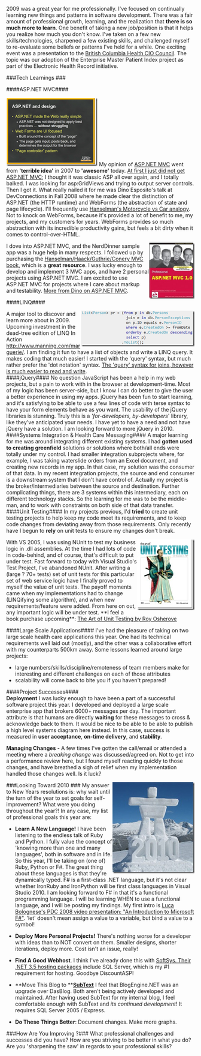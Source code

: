 <!--{Title:"Personal Year in Review 2009", PublishedOn:"2010-01-08T09:52:12", Intro:"2009 was a great year for me professionally. I've focused on continually learning new things and pat"} -->

2009 was a great year for me professionally. I've focused on continually learning new things and patterns in software development. There was a fair amount of professional growth, learning, and the realization that **there is so much more to learn**. 
One benefit of taking a new job/position is that it helps you realize how much you don't know. I've taken on a few new skills/technologies, sharpened a few existing skills, and challenged myself to re-evaluate some beliefs or patterns I've held for a while. One exciting event was a presentation to the <a href="http://healthnet.hnet.bc.ca/hciocouncil.html " target="_blank">British Columbia Health CIO Council</a>. The topic was our adoption of the Enterprise Master Patient Index project as part of the Electronic Health Record initiative. 

###Tech Learnings ###
 
####ASP.NET MVC####

<img   src="img/dino.png" width="244" height="183" /> My opinion of <a href="http://www.asp.net/mvc/whatisaspmvc/" target="_blank">ASP.NET MVC</a> went from **'terrible idea'** in 2007 to **'awesome'** today. <a href="http://stackoverflow.com/questions/390693/does-anyone-beside-me-just-not-get-asp-net-mvc" target="_blank">At first I just did not get ASP.NET MVC</a>; I thought it was classic ASP all over again, and I totally balked. I was looking for asp:GridViews and trying to output server controls. Then I got it. What really nailed it for me was Dino Esposito's talk at DevConnections in Fall 2008 where he made clear the distinction of ASP.NET (the HTTP runtime) and WebForms (the abstraction of state and page lifecycle). I'll frequently use <a href="http://www.hanselman.com/blog/DevConnectionsTheASPNETMVCFramework.aspx" target="_blank">Hanselman's Motorcycle vs Car analogy</a>. 
Not to knock on WebForms, because it's provided a lot of benefit to me, my projects,  and my customers for years. WebForms provides so much abstraction with its incredible productivity gains, but feels a bit dirty when it comes to control-over-HTML. 

<img    border="0" alt="" align="right" src="img/aspnetmvcbook.png" width="122" height="150" />I dove into ASP.NET MVC, and the NerdDinner sample app was a huge help in many respects. I followed up by purchasing the <a href="http://www.amazon.com/Professional-ASP-NET-MVC-Wrox-Programmer/dp/0470384611" target="_blank">Hanselman/Haack/Guthrie/Conery MVC book</a>, which is a **great resource**. 
I was lucky enough to develop and implement 3 MVC apps, and have 2 personal projects using ASP.NET MVC. I am excited to use ASP.NET MVC for projects where I care about markup and testability. <a href="http://dotnetslackers.com/articles/aspnet/AnArchitecturalViewOfTheASPNETMVCFramework.aspx " target="_blank">More from Dino on ASP.NET MVC</a>. 
     
####LINQ####

<img  title="linq" border="0" alt="linq" align="right" src="img/linq.png" width="304" height="96" /> A major tool to discover and learn more about in 2009. Upcoming investment in the dead-tree edition of LINQ In Action http://www.manning.com/marguerie/. I am finding it fun to have a list of objects and write a LINQ query. It makes coding that much easier! I started with the 'query' syntax, but much rather prefer the 'dot notation' syntax. <a href="http://stackoverflow.com/questions/1511833/linq-dot-notation-equivalent-for-join" target="_blank">The 'query' syntax for joins, however is much easier to read and write</a>.  
####jQuery####
No question JavaScript has been a help in my web projects, but a pain to work with in the browser at development-time. Most of my logic has been server-side, but I know I can do better to give the user a better experience in using my apps. jQuery has been fun to start learning, and it's satisfying to be able to use a few lines of code with terse syntax to have your form elements behave as you want. The usability of the jQuery libraries is stunning. Truly this is a <em>'for-developers, by-developers</em>' library, like they've anticipated your needs. I have yet to have a need and not have jQuery have a solution. I am looking forward to more jQuery in 2010.    
####Systems Integration &amp; Health Care Messaging####
A major learning for me was around integrating different existing systems. I had **gotten used to creating greenfield** solutions or solutions where both/all ends were totally under my control. I had smaller integration subprojects where, for example, I was taking waterslide orders from an Excel document, and creating new records in my app. In that case, my solution was the consumer of that data. 
In my recent integration projects, the source and end consumer is a downstream system that I don't have control of. Actually my project is the broker/intermediaries between the source and destination. Further complicating things, there are 3 systems within this intermediary, each on different technology stacks. So the learning for me was to be the middle-man, and to work with constraints on both side of that data transfer.    <br />
####Unit Testing####
In my projects previous, I'd **tried** to create unit testing projects to help keep my code meet its requirements, and to keep code changes from deviating away from those requirements. Only recently have I begun to **rely** on unit tests to ensure my changes don't break. 

<a href="http://www.manning.com/osherove/">
<img    align="right" src="img/osherove_cover150.jpg" width="154" height="190" />
</a>With VS 2005, I was using NUnit to test my business logic in .dll assemblies. At the time I had lots of code in code-behind, and of course, that's difficult to put under test. Fast forward to today with Visual Studio's Test Project, I've abandoned NUnit. After writing a (large ? 70+ tests) set of unit tests for this particular set of web service logic have I finally proved to myself the value of unit tests. The payoff moments came when my implementations had to change (LINQifying some algorithm), and when new requirements/feature were added. From here on out, any important logic will be under test. **I feel a book purchase upcoming**:  <a href="http://www.manning.com/osherove/" target="_blank">The Art of Unit Testing by Roy Osherove</a>

####Large Scale Applications####
I've had the pleasure of taking on two large scale health care applications this year. One had its technical requirements well laid out (mostly), and the other was a collaborative effort with my counterparts 500km away. Some lessons learned around large projects:  

* large numbers/skills/discipline/remoteness of team members make for interesting and different challenges on each of those attributes
* scalability will come back to bite you if you haven't prepared!

####Project Successes####  
**Deployment** I was lucky enough to have been a part of a successful software project this year. I developed and deployed a large scale enterprise app that brokers 6000+ messages per day. The important attribute is that humans are directly **waiting** for these messages to cross &amp; acknowledge back to them. It would be nice to be able to be able to publish a high level systems diagram here instead. In this case, success is measured in **user acceptance**, **on-time delivery**, and **stability**.   

**Managing Changes** - A few times I've gotten the call/email or attended a meeting where a *breaking change* was discussed/agreed on. Not to get into a performance review here, but I found myself reacting quickly to those changes, and have breathed a sigh of relief when my implementation handled those changes well. Is it luck?  

###Looking Toward 2010 ###
<img   align="right" src="img/2010_inukshuk.jpg" width="220" height="244" /> My answer to New Years resolutions is: why wait until the turn of the year to set goals for self-improvement? What were you doing throughout the year?! In any case, my list of professional goals this year are: 

* **Learn A New Language!** I have been listening to the endless talk of Ruby and Python. I fully value the concept of 'knowing more than one and many languages', both in software and in life. So this year, I'll be taking on (one of) Ruby, Python or F#. The great thing about these languages is that they're dynamically typed. F# is a first-class .NET language, but it's not clear whether IronRuby and IronPython will be first class languages in Visual Studio 2010. I am looking forward to F# in that it's a functional programming language. I will be learning WHEN to use a functional language, and I will be posting my findings. My first intro is <a href="http://channel9.msdn.com/pdc2008/TL11/" target="_blank">Luca Bolognese's PDC 2008 video presentation: "An Introduction to Microsoft F#"</a>.  'let' doesn't mean assign a value to a variable, but bind a value to a symbol! 

* **Deploy More Personal Projects!** There's nothing worse for a developer with ideas than to NOT convert on them. Smaller designs, shorter iterations, deploy more. Cost isn't an issue, really! 

* **Find A Good Webhost**. I think I've already done this with <a href="http://www.softsyshosting.com/Win08Hosting.aspx" target="_blank">SoftSys. Their .NET 3.5 hosting packages</a> include SQL Server, which is my #1 requirement for hosting. Goodbye DiscountASP! 

* **Move This Blog to **<a href="http://www.subtextproject.com/" target="_blank">**SubText**</a> I feel that BlogEngine.NET was an upgrade over DasBlog. Both aren't being actively developed and maintained. After having used SubText for my internal blog, I feel comfortable enough with SubText and *its continued development*! It requires SQL Server 2005 / Express. 

* **Do These Things Better**: Document changes. Make more graphs.

###How Are You Improving ?###
What professional challenges and successes did you have? How are you striving to be better in what you do? Are you 'sharpening the saw' in regards to your professional skills?